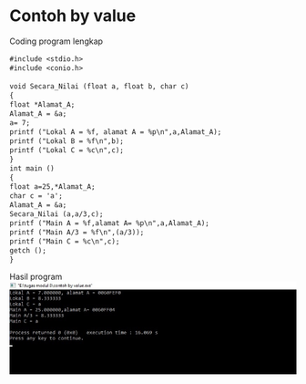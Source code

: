 # Contoh by value


Coding program lengkap



    #include <stdio.h>
    #include <conio.h>

    void Secara_Nilai (float a, float b, char c)
    {
    float *Alamat_A;
    Alamat_A = &a;
    a= 7;
    printf ("Lokal A = %f, alamat A = %p\n",a,Alamat_A);
    printf ("Lokal B = %f\n",b);
    printf ("Lokal C = %c\n",c);
    }
    int main ()
    {
    float a=25,*Alamat_A;
    char c = 'a';
    Alamat_A = &a;
    Secara_Nilai (a,a/3,c);
    printf ("Main A = %f,alamat A= %p\n",a,Alamat_A);
    printf ("Main A/3 = %f\n",(a/3));
    printf ("Main C = %c\n",c);
    getch ();
    }


Hasil program
![img](https://github.com/MUTIARAIZMI/Contoh-by-value/blob/master/contoh%20by%20value.jpg?raw=true)
